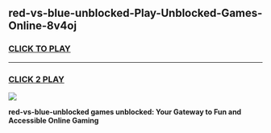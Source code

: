 
## red-vs-blue-unblocked-Play-Unblocked-Games-Online-8v4oj
<h3>
<a href="https://premium76.site?title=red-vs-blue-unblocked&ref=25A">CLICK TO PLAY</a></h3>
<hr>

<h3>
<a href="https://premium76.site?title=red-vs-blue-unblocked&ref=25A">CLICK 2 PLAY</a>
  
</h3>

<a href="https://premium76.site?title=red-vs-blue-unblocked&ref=25A"><img src="https://clearcache.store/games.png"></a>


**red-vs-blue-unblocked games unblocked: Your Gateway to Fun and Accessible Online Gaming**
